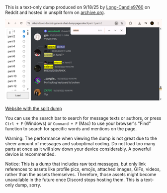This is a text-only dump produced on 9/18/25 by [Long-Candle9760](https://www.reddit.com/user/Long-Candle9760/) on Reddit and hosted in unsplit form on [archive.org](https://archive.org/details/d-4vds-closet-chatting-general-chat-1010305793876312159).

![Screenshot of the website](Screenshot.png)

[Website with the split dump](https://d4vd-closet-discord-general-chat-dump.pages.dev/)

You can use the search bar to search for message texts or authors, or press ```Ctrl + F``` (Windows) or ```Command + F``` (Mac) to use your browser's "Find" function to search for specific words and mentions on the page.

Warning: The performance when viewing the dump is not great due to the sheer amount of messages and suboptimal coding. Do not load too many parts at once as it will slow down your device considerably. A powerful device is recommended.

Notice: This is a dump that includes raw text messages, but only link references to assets like profile pics, emojis, attached images, GIFs, videos, rather than the assets themselves. Therefore, those assets might become unavailable in the future once Discord stops hosting them. This is a text-only dump, sorry. 
